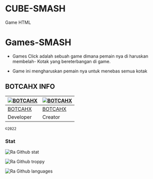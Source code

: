# CUBE-SMASH
Game HTML
# Games-SMASH 
- Games Click adalah sebuah game dimana pemain nya di haruskan membelah-
Kotak yang bereterbangan di  game.


- Game ini mengharuskan pemain nya untuk menebas semua kotak 

## BOTCAHX INFO

[![BOTCAHX](https://github.com/BOTCAHX.png?size=100)](https://github.com/BOTCAHX) | [![BOTCAHX](https://github.com/BOTCAHX.png?size=100)](https://github.com/BOTCAHX)
----|----
[BOTCAHX](https://github.com/BOTCAHX) | [BOTCAHX](https://github.com/BOTCAHX)
 Developer | Creator


`©2022`
### Stat
![Ra Github stat](https://github-readme-stats.vercel.app/api?username=BOTCAHX&theme=midnight-purple&show_icons=true) 

![Ra Github troppy](https://github-profile-trophy.vercel.app/?username=BOTCAHX&theme=monokai)

![Ra Github languages](https://github-readme-stats.vercel.app/api/top-langs/?username=BOTCAHX&theme=tokyonight)



